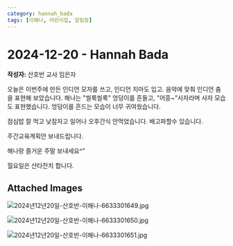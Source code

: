 ```yaml
---
category: hannah_bada
tags: [이해나, 어린이집, 알림장]
---
```


# 2024-12-20 - Hannah Bada

**작성자:** 산호반 교사 임은자  

오늘은 이번주에 만든 인디언 모자를 쓰고, 인디언 치마도 입고. 음악에 맞춰 인디언 춤을 표현해 보았습니다. 해나는 "씰룩씰룩" 엉덩이를 흔들고, "어흥~"사자라며 사자 모습도 표현했습니다.  엉덩이를 흔드는 모습이 너무 귀여웠습니다.

점심밥 잘 먹고  낮잠자고 일어나 오후간식 안먹었습니다. 배고파할수 있습니다.

주간교육계획안 보내드립니다.

해나랑 즐거운 주말 보내세요^"

월요일은 산타잔치 합니다.

## Attached Images
![2024년12년20일-산호반-이해나-6633301649.jpg](https://feghi.github.io/assets/img/bada_photo/2024년12년20일-산호반-이해나-6633301649.jpg)

![2024년12년20일-산호반-이해나-6633301650.jpg](https://feghi.github.io/assets/img/bada_photo/2024년12년20일-산호반-이해나-6633301650.jpg)

![2024년12년20일-산호반-이해나-6633301651.jpg](https://feghi.github.io/assets/img/bada_photo/2024년12년20일-산호반-이해나-6633301651.jpg)

